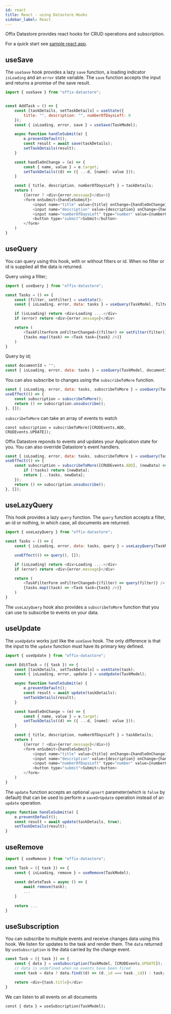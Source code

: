 ```yaml
---
id: react
title: React - using Datastore Hooks
sidebar_label: React
---
```


Offix Datastore provides react hooks for CRUD operations and subscription.

For a quick start see [sample react app](https://github.com/aerogear/offix/tree/master/examples/react-datastore).

## useSave

The `useSave` hook provides a lazy `save` function,
a loading indicator `isLoading` and an `error` state variable.
The `save` function accepts the input and returns a promise of the save result.

```javascript
import { useSave } from "offix-datastore";


const AddTask = () => {
    const [taskDetails, setTaskDetails] = useState({
        title: "", description: "", numberOfDaysLeft: 0
    });
    const { isLoading, error, save } = useSave(TaskModel);

    async function handleSubmit(e) {
        e.preventDefault();
        const result = await save(taskDetails);
        setTaskDetails(result);
    }

    const handleOnChange = (e) => {
        const { name, value } = e.target;
        setTaskDetails((d) => ({ ...d, [name]: value }));
    }

    const { title, description, numberOfDaysLeft } = taskDetails;
    return (
        {(error ? <div>{error.message}</div>)}
        <form onSubmit={handleSubmit}>
            <input name="title" value={title} onChange={handleOnChange} />
            <input name="description" value={description} onChange={handleOnChange} />
            <input name="numberOfDaysLeft" type="number" value={numberOfDaysLeft} onChange={handleOnChange} />
            <button type="submit">Submit</button>
        </form>
    )
}
```

## useQuery

You can query using this hook, with or without filters or id. When no filter or id is supplied
all the data is returned.

Query using a filter;

```javascript
import { useQuery } from "offix-datastore";

const Tasks = () => {
    const [filter, setFilter] = useState();
    const { isLoading, error, data: tasks } = useQuery(TaskModel, filter);

    if (isLoading) return <div>Loading ....</div>
    if (error) return <div>{error.message}</div>

    return (
        <TaskFilterForm onFilterChanged={(filter) => setFilter(filter)} />
        {tasks.map((task) => <Task task={task} />)}
    )
}
```

Query by id;

```javascript
const documentId = "";
const { isLoading, error, data: tasks } = useQuery(TaskModel, documentId);
```

You can also subscribe to changes using the `subscribeToMore` function.

```javascript
const { isLoading, error, data: tasks, subscribeToMore } = useQuery(TaskModel, filter);
useEffect(() => {
    const subscription = subscribeToMore();
    return () => subscription.unsubscribe();
}, []);
```

`subscribeToMore` can take an array of events to watch

`const subscription = subscribeToMore([CRUDEvents.ADD, CRUDEvents.UPDATE]);`

Offix Datastore reponds to events and updates your Application state for you. You can also override
Datastore's event handlers.

```javascript
const { isLoading, error, data: tasks, subscribeToMore } = useQuery(TaskModel, filter);
useEffect(() => {
    const subscription = subscribeToMore([CRUDEvents.ADD], (newData) => {
        if (!tasks) return [newData];
        return [...tasks, newData];
    });
    return () => subscription.unsubscribe();
}, []);
```

## useLazyQuery

This hook provides a lazy `query` function. The `query` function accepts
a filter, an id or nothing, in which case, all documents are returned. 

```javascript
import { useLazyQuery } from "offix-datastore";

const Tasks = () => {
    const { isLoading, error, data: tasks, query } = useLazyQuery(TaskModel);

    useEffect(() => query(), []);

    if (isLoading) return <div>Loading ....</div>
    if (error) return <div>{error.message}</div>

    return (
        <TaskFilterForm onFilterChanged={(filter) => query(filter)} />
        {tasks.map((task) => <Task task={task} />)}
    )
}
```

The `useLazyQuery` hook also provides a `subscribeToMore` function
that you can use to subscribe to events on your data.

## useUpdate

The `useUpdate` works just like the `useSave` hook.
The only difference is that the input to the `update` function must have its primary key defined.

```javascript
import { useUpdate } from "offix-datastore";

const EditTask = ({ task }) => {
    const [taskDetails, setTaskDetails] = useState(task);
    const { isLoading, error, update } = useUpdate(TaskModel);

    async function handleSubmit(e) {
        e.preventDefault();
        const result = await update(taskDetails);
        setTaskDetails(result);
    }

    const handleOnChange = (e) => {
        const { name, value } = e.target;
        setTaskDetails((d) => ({ ...d, [name]: value }));
    }

    const { title, description, numberOfDaysLeft } = taskDetails;
    return (
        {(error ? <div>{error.message}</div>)}
        <form onSubmit={handleSubmit}>
            <input name="title" value={title} onChange={handleOnChange} />
            <input name="description" value={description} onChange={handleOnChange} />
            <input name="numberOfDaysLeft" type="number" value={numberOfDaysLeft} onChange={handleOnChange} />
            <button type="submit">Submit</button>
        </form>
    )
}
```

The `update` function accepts an optional `upsert` parameter(which is `false` by default) that can be used to
perform a `saveOrUpdate` operation instead of an `update` operation.

```Javascript
async function handleSubmit(e) {
    e.preventDefault();
    const result = await update(taskDetails, true);
    setTaskDetails(result);
}
```

## useRemove

```javascript
import { useRemove } from "offix-datastore";

const Task = ({ task }) => {
    const { isLoading, remove } = useRemove(TaskModel);
    
    const deleteTask = async () => {
        await remove(task);
        ...
    }
    
    return ...
}
```

## useSubscription

You can subscribe to multiple events and receive changes data using this hook.
We listen for updates to the task and render them. The `data` returned
by `useSubscription` is the data carried by the change event.

```javascript
const Task = ({ task }) => {
    const { data } = useSubscription(TaskModel, [CRUDEvents.UPDATE]);
    // data is undefined when no events have been fired
    const task = data ? data.find((d) => (d._id === task._id)) : task;

    return <div>{task.title}</div>
}
```

We can listen to all events on all documents

`const { data } = useSubscription(TaskModel);`
